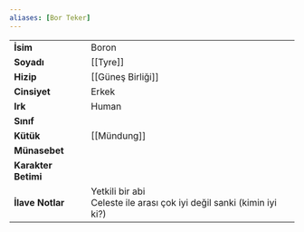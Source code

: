 ```yaml
---  
aliases: [Bor Teker]  
---  
```

|  |  |  
|---|---|  
| **İsim** | Boron|  
| **Soyadı** | [[Tyre]]|  
| **Hizip** | [[Güneş Birliği]]|  
| **Cinsiyet** | Erkek|  
| **Irk** | Human|  
| **Sınıf** | |  
| **Kütük** | [[Mündung]]|  
| **Münasebet** | |  
| **Karakter Betimi** | |  
| **İlave Notlar** | Yetkili bir abi<br>Celeste ile arası çok iyi değil sanki (kimin iyi ki?)|  
